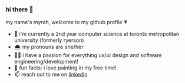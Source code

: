 ### hi there 👋

my name's myrah, welcome to my github profile 💗

- 🌱 i'm currently a 2nd year computer science at toronto metropolitan university (formerly ryerson)
- 🌨 my pronouns are she/her
- 👩‍💻 i have a passion for everything ux/ui design and software engineering/development!
- 🌷 fun facts: i love painting in my free time!
- 📫 reach out to me on [linkedIn](https://www.linkedin.com/in/myrah-mohammed-68014b166/)

<!--
**myrahm/myrahm** is a ✨ _special_ ✨ repository because its `README.md` (this file) appears on your GitHub profile.

Here are some ideas to get you started:

- 🔭 I’m currently working on ...
- 🌱 I’m currently learning ...
- 👯 I’m looking to collaborate on ...
- 🤔 I’m looking for help with ...
- 💬 Ask me about ...
- 📫 How to reach me: ...
- 😄 Pronouns: ...
- ⚡ Fun fact: ...
-->
